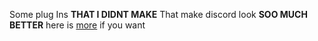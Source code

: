 Some plug Ins __**THAT I DIDNT MAKE**__ That make discord look **SOO MUCH BETTER** here is [more](https://betterdocs.net/plugins.html) if you want
